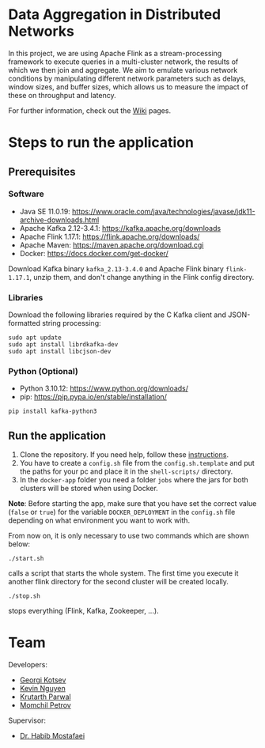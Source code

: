 # Data Aggregation in Distributed Networks

In this project, we are using Apache Flink as a stream-processing framework to execute queries in a multi-cluster network, the results of which we then join and aggregate. We aim to emulate various network conditions by manipulating different network parameters such as delays, window sizes, and buffer sizes, which allows us to measure the impact of these on throughput and latency.

For further information, check out the [Wiki](https://github.com/kevinnguyen20/data-aggregation-in-distributed-networks/wiki) pages.

# Steps to run the application

## Prerequisites

### Software

- Java SE 11.0.19: https://www.oracle.com/java/technologies/javase/jdk11-archive-downloads.html
- Apache Kafka 2.12-3.4.1: https://kafka.apache.org/downloads
- Apache Flink 1.17.1: https://flink.apache.org/downloads/
- Apache Maven: https://maven.apache.org/download.cgi
- Docker: https://docs.docker.com/get-docker/

Download Kafka binary `kafka_2.13-3.4.0` and Apache Flink binary `flink-1.17.1`, unzip them, and don't change anything in the Flink config directory.

### Libraries

Download the following libraries required by the C Kafka client and JSON-formatted string processing:

```
sudo apt update
sudo apt install librdkafka-dev
sudo apt install libcjson-dev
```

### Python (Optional)

- Python 3.10.12: https://www.python.org/downloads/
- pip: https://pip.pypa.io/en/stable/installation/

```
pip install kafka-python3
```

## Run the application

1. Clone the repository. If you need help, follow these [instructions](https://docs.github.com/en/repositories/creating-and-managing-repositories/cloning-a-repository).
2. You have to create a `config.sh` file from the `config.sh.template` and put the paths for your pc and place it in the `shell-scripts/` directory.
3. In the ```docker-app``` folder you need a folder `jobs` where the jars for both clusters will be stored when using Docker.

**Note**: Before starting the app, make sure that you have set the correct value (`false` or `true`) for the variable ```DOCKER_DEPLOYMENT``` in the ```config.sh``` file depending on what environment you want to work with.

From now on, it is only necessary to use two commands which are shown below:

```
./start.sh
```
calls a script that starts the whole system. The first time you execute it another flink directory for the second cluster will be created locally.

```
./stop.sh
```
stops everything (Flink, Kafka, Zookeeper, ...).

# Team

Developers:

* [Georgi Kotsev](https://github.com/gogokotsev00)
* [Kevin Nguyen](https://github.com/kevinnguyen20)
* [Krutarth Parwal](https://github.com/krutarth4)
* [Momchil Petrov](https://github.com/Smoothex)

Supervisor:

* [Dr. Habib Mostafaei](https://www.tue.nl/en/research/researchers/habib-mostafaei/)
